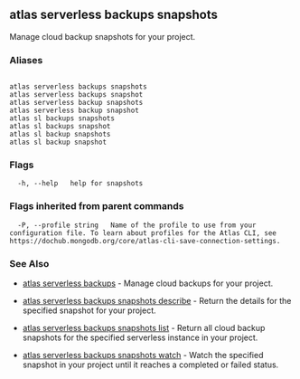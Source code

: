 ## atlas serverless backups snapshots

Manage cloud backup snapshots for your project.




### Aliases
```

atlas serverless backups snapshots
atlas serverless backups snapshot
atlas serverless backup snapshots
atlas serverless backup snapshot
atlas sl backups snapshots
atlas sl backups snapshot
atlas sl backup snapshots
atlas sl backup snapshot
```



### Flags

```
  -h, --help   help for snapshots

```


### Flags inherited from parent commands

```
  -P, --profile string   Name of the profile to use from your configuration file. To learn about profiles for the Atlas CLI, see https://dochub.mongodb.org/core/atlas-cli-save-connection-settings.

```

### See Also


* [atlas serverless backups](atlas_serverless_backups.md)	- Manage cloud backups for your project.

* [atlas serverless backups snapshots describe](atlas_serverless_backups_snapshots_describe.md)	- Return the details for the specified snapshot for your project.

* [atlas serverless backups snapshots list](atlas_serverless_backups_snapshots_list.md)	- Return all cloud backup snapshots for the specified serverless instance in your project.

* [atlas serverless backups snapshots watch](atlas_serverless_backups_snapshots_watch.md)	- Watch the specified snapshot in your project until it reaches a completed or failed status.



